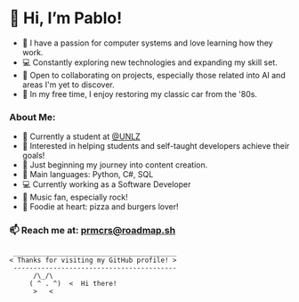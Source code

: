 # 👋 Hi, I’m Pablo!

- 🤖 I have a passion for computer systems and love learning how they work.
- 💻 Constantly exploring new technologies and expanding my skill set.
- 🤝 Open to collaborating on projects, especially those related into AI and areas I'm yet to discover.
- 🌟 In my free time, I enjoy restoring my classic car from the '80s.

### About Me:
- 🏫 Currently a student at [@UNLZ](https://www.unlz.edu.ar/)
- 👀 Interested in helping students and self-taught developers achieve their goals!
- 🌱 Just beginning my journey into content creation.
- 🌟 Main languages: Python, C#, SQL
- 💻 Currently working as a Software Developer
- 🎸 Music fan, especially rock!
- 🍕 Foodie at heart: pizza and burgers lover!

### 📫 Reach me at: prmcrs@roadmap.sh

```
 _________________________________________
< Thanks for visiting my GitHub profile! >
 ----------------------------------------- 
      /\_/\  
     ( ^ . ^)  <  Hi there!
      >   <  

```
